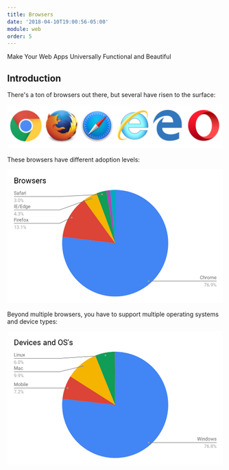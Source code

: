 ```yaml
---
title: Browsers
date: '2018-04-10T19:00:56-05:00'
module: web
order: 5
---
```


Make Your Web Apps Universally Functional and Beautiful

## Introduction

There's a ton of browsers out there, but several have risen to the surface:

![Popular Browsers](../images/browsers.png "Popular Browsers")

These browsers have different adoption levels:

![Browser Statistics](../images/browser-stats.png "Browser Statistics")

Beyond multiple browsers, you have to support multiple operating systems and device types:

![Web Device Statistics](../images/web-device-stats.png "Web Device Statistics")
